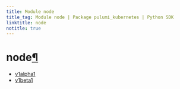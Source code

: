 ```yaml
---
title: Module node
title_tag: Module node | Package pulumi_kubernetes | Python SDK
linktitle: node
notitle: true
---
```


<div class="section" id="node">
<h1>node<a class="headerlink" href="#node" title="Permalink to this headline">¶</a></h1>
<div class="toctree-wrapper compound">
<ul>
<li class="toctree-l1"><a class="reference internal" href="v1alpha1/">v1alpha1</a></li>
<li class="toctree-l1"><a class="reference internal" href="v1beta1/">v1beta1</a></li>
</ul>
</div>
</div>
